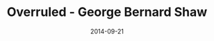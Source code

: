 ---
layout: production
title: Overruled - George Bernard Shaw
date: 2014-09-21
dates_string: September 21, 2014
location: Chief O’Neill’s Pub & Restaurant, Chicago
production:
  - name: Angeli Primlani
    title: Director
  - name: Benjamin Dionysus
    title: Stage Manager/Lighting Design
    bio_url: /company/benjamin_dionysus
  - name: Brigid Duffy and Frank Mahon of Stone Hearth Theatre
    title: Co-producers
synopsis: George Bernard Shaw's delightful one-act play Overruled (1913) finds the Irish dramatist at his most entertaining and fun. Two married couples take a break from their spouses, leading to an examination of fidelity and adultery. Though not nearly as famous as some of Shaw's other work, such as Pygmalion, and lacking the heavy messages of the acclaimed playwright's weightier works, like Arms and the Man, Overruled offers the chance to laugh at love, lovers and life itself.
cast:
- actor: Sherry Legare
  role: Mrs. Lunn
  actor_bio_url: /company/sherry_legare
- actor: Laurie Lister
  role: Mrs. Juno
- actor: Chris Aruffo
  role: Mr. Juno
  actor_bio_url: /company/chris_aruffo
- actor: Gary Henderson
  role: Mr. Lunn

images:
  - url: /assets/images/overruled_Poster_RemountCefalu.2b.JPG
  - url: /assets/images/Overruled_Chief_O_neills.JPG
  - url: /assets/images/FullCast2_Overruled_Chief_Oneills.JPG
  - url: /assets/images/Julia_Kessler_Overruled_Chief_Oneill.JPG
  - url: /assets/images/Raker_Wilson_Overruled_Chief_O_neills.JPG
---